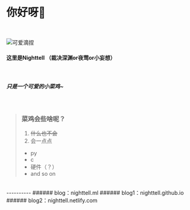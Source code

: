 
# 你好呀👋
  
  
<br>


![可爱滴捏](https://imageproxy.chaoxing.com/300x300,q100,jpeg,sLbB3tfuyORLkUo4-9SaEMlHy0RPDQQZRPc_saASM-wA/https://p.ananas.chaoxing.com/star3/origin/53583497e22d1d2a977fdd4e71825d5c.png)
<br>
#### 这里是Nighttell （裁决深渊or夜莺or小妄想）
<br>

##### 只是一个可爱的小菜鸡~
<br>


> ### 菜鸡会些啥呢？
> 1. ~~什么也不会~~
> 2. 会一点点
>   + py
>   + c
>   + 硬件（？）
>   + and so on

<br>
----------
###### blog：nighttell.ml
###### blog1：nighttell.github.io
###### blog2：nighttell.netlify.com
